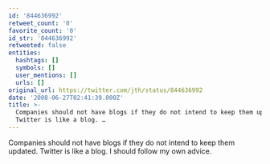 ```yaml
---
id: '844636992'
retweet_count: '0'
favorite_count: '0'
id_str: '844636992'
retweeted: false
entities:
  hashtags: []
  symbols: []
  user_mentions: []
  urls: []
original_url: https://twitter.com/jth/status/844636992
date: '2008-06-27T02:41:39.000Z'
title: >-
  Companies should not have blogs if they do not intend to keep them updated.
  Twitter is like a blog. …
---
```


Companies should not have blogs if they do not intend to keep them updated. Twitter is like a blog. I should follow my own advice.